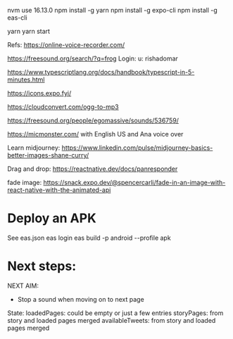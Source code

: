nvm use 16.13.0
npm install -g yarn
npm install -g expo-cli
npm install -g eas-cli

yarn
yarn start

Refs:
https://online-voice-recorder.com/

https://freesound.org/search/?q=frog
Login: u: rishadomar

https://www.typescriptlang.org/docs/handbook/typescript-in-5-minutes.html

https://icons.expo.fyi/

https://cloudconvert.com/ogg-to-mp3

https://freesound.org/people/egomassive/sounds/536759/


https://micmonster.com/ with English US and Ana voice over

Learn midjourney: https://www.linkedin.com/pulse/midjourney-basics-better-images-shane-curry/

Drag and drop: https://reactnative.dev/docs/panresponder

fade image: https://snack.expo.dev/@spencercarli/fade-in-an-image-with-react-native-with-the-animated-api

# Deploy an APK

See eas.json
eas login
eas build -p android --profile apk


# Next steps:
NEXT AIM:
* Stop a sound when moving on to next page





State:
    loadedPages: could be empty or just a few entries
    storyPages: from story and loaded pages merged
    availableTweets: from story and loaded pages merged






